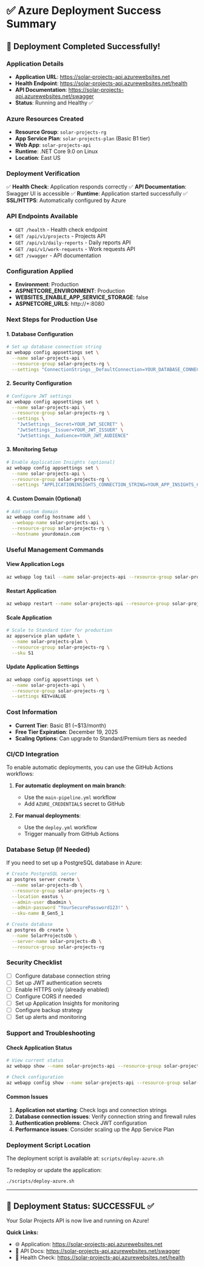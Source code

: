 # ✅ Azure Deployment Success Summary

## 🎉 Deployment Completed Successfully!

### Application Details
- **Application URL**: https://solar-projects-api.azurewebsites.net
- **Health Endpoint**: https://solar-projects-api.azurewebsites.net/health
- **API Documentation**: https://solar-projects-api.azurewebsites.net/swagger
- **Status**: Running and Healthy ✅

### Azure Resources Created
- **Resource Group**: `solar-projects-rg`
- **App Service Plan**: `solar-projects-plan` (Basic B1 tier)
- **Web App**: `solar-projects-api`
- **Runtime**: .NET Core 9.0 on Linux
- **Location**: East US

### Deployment Verification
✅ **Health Check**: Application responds correctly
✅ **API Documentation**: Swagger UI is accessible
✅ **Runtime**: Application started successfully
✅ **SSL/HTTPS**: Automatically configured by Azure

### API Endpoints Available
- `GET /health` - Health check endpoint
- `GET /api/v1/projects` - Projects API
- `GET /api/v1/daily-reports` - Daily reports API
- `GET /api/v1/work-requests` - Work requests API
- `GET /swagger` - API documentation

### Configuration Applied
- **Environment**: Production
- **ASPNETCORE_ENVIRONMENT**: Production
- **WEBSITES_ENABLE_APP_SERVICE_STORAGE**: false
- **ASPNETCORE_URLS**: http://+:8080

### Next Steps for Production Use

#### 1. Database Configuration
```bash
# Set up database connection string
az webapp config appsettings set \
  --name solar-projects-api \
  --resource-group solar-projects-rg \
  --settings "ConnectionStrings__DefaultConnection=YOUR_DATABASE_CONNECTION_STRING"
```

#### 2. Security Configuration
```bash
# Configure JWT settings
az webapp config appsettings set \
  --name solar-projects-api \
  --resource-group solar-projects-rg \
  --settings \
    "JwtSettings__Secret=YOUR_JWT_SECRET" \
    "JwtSettings__Issuer=YOUR_JWT_ISSUER" \
    "JwtSettings__Audience=YOUR_JWT_AUDIENCE"
```

#### 3. Monitoring Setup
```bash
# Enable Application Insights (optional)
az webapp config appsettings set \
  --name solar-projects-api \
  --resource-group solar-projects-rg \
  --settings "APPLICATIONINSIGHTS_CONNECTION_STRING=YOUR_APP_INSIGHTS_CONNECTION"
```

#### 4. Custom Domain (Optional)
```bash
# Add custom domain
az webapp config hostname add \
  --webapp-name solar-projects-api \
  --resource-group solar-projects-rg \
  --hostname yourdomain.com
```

### Useful Management Commands

#### View Application Logs
```bash
az webapp log tail --name solar-projects-api --resource-group solar-projects-rg
```

#### Restart Application
```bash
az webapp restart --name solar-projects-api --resource-group solar-projects-rg
```

#### Scale Application
```bash
# Scale to Standard tier for production
az appservice plan update \
  --name solar-projects-plan \
  --resource-group solar-projects-rg \
  --sku S1
```

#### Update Application Settings
```bash
az webapp config appsettings set \
  --name solar-projects-api \
  --resource-group solar-projects-rg \
  --settings KEY=VALUE
```

### Cost Information
- **Current Tier**: Basic B1 (~$13/month)
- **Free Tier Expiration**: December 19, 2025
- **Scaling Options**: Can upgrade to Standard/Premium tiers as needed

### CI/CD Integration
To enable automatic deployments, you can use the GitHub Actions workflows:

1. **For automatic deployment on main branch**:
   - Use the `main-pipeline.yml` workflow
   - Add `AZURE_CREDENTIALS` secret to GitHub

2. **For manual deployments**:
   - Use the `deploy.yml` workflow
   - Trigger manually from GitHub Actions

### Database Setup (If Needed)
If you need to set up a PostgreSQL database in Azure:

```bash
# Create PostgreSQL server
az postgres server create \
  --name solar-projects-db \
  --resource-group solar-projects-rg \
  --location eastus \
  --admin-user dbadmin \
  --admin-password "YourSecurePassword123!" \
  --sku-name B_Gen5_1

# Create database
az postgres db create \
  --name SolarProjectsDb \
  --server-name solar-projects-db \
  --resource-group solar-projects-rg
```

### Security Checklist
- [ ] Configure database connection string
- [ ] Set up JWT authentication secrets
- [ ] Enable HTTPS only (already enabled)
- [ ] Configure CORS if needed
- [ ] Set up Application Insights for monitoring
- [ ] Configure backup strategy
- [ ] Set up alerts and monitoring

### Support and Troubleshooting

#### Check Application Status
```bash
# View current status
az webapp show --name solar-projects-api --resource-group solar-projects-rg --query state

# Check configuration
az webapp config show --name solar-projects-api --resource-group solar-projects-rg
```

#### Common Issues
1. **Application not starting**: Check logs and connection strings
2. **Database connection issues**: Verify connection string and firewall rules
3. **Authentication problems**: Check JWT configuration
4. **Performance issues**: Consider scaling up the App Service Plan

### Deployment Script Location
The deployment script is available at: `scripts/deploy-azure.sh`

To redeploy or update the application:
```bash
./scripts/deploy-azure.sh
```

---

## 🌟 Deployment Status: SUCCESSFUL ✅

Your Solar Projects API is now live and running on Azure!

**Quick Links:**
- 🌐 Application: https://solar-projects-api.azurewebsites.net
- 📖 API Docs: https://solar-projects-api.azurewebsites.net/swagger
- 💚 Health Check: https://solar-projects-api.azurewebsites.net/health
